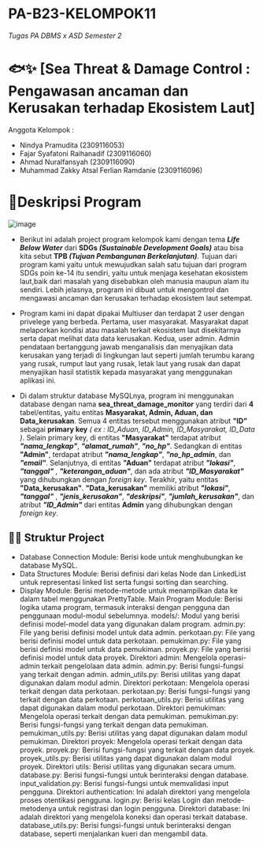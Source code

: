 # PA-B23-KELOMPOK11
*Tugas PA DBMS x ASD Semester 2*
# 🐟✨ [Sea Threat & Damage  Control : Pengawasan ancaman dan Kerusakan terhadap Ekosistem Laut]
Anggota Kelompok :
* Nindya Pramudita (2309116053)
* Fajar Syafatoni Raihanadif (2309116060)
* Ahmad Nuralfansyah (2309116090)
* Muhammad Zakky Atsal Ferlian Ramdanie (2309116096)
# 📝Deskripsi Program
![image](https://github.com/PA-KELOMPOK-11-ASD-X-DBMS/PA-B23-KELOMPOK11/assets/98721112/b598f319-0975-4c5d-b05f-121acb3c3c57)

* Berikut ini adalah project program kelompok kami dengan tema ***Life Below Water*** dari **SDGs _(Sustainable Development Goals)_** atau bisa kita sebut **TPB _(Tujuan Pembangunan Berkelanjutan)_**. Tujuan dari program kami yaitu untuk mewujudkan salah satu tujuan dari program SDGs poin ke-14 itu sendiri, yaitu untuk menjaga kesehatan ekosistem laut,baik dari masalah yang disebabkan oleh manusia maupun alam itu sendiri. Lebih jelasnya, program ini dibuat untuk mengontrol dan mengawasi ancaman dan kerusakan terhadap ekosistem laut setempat.

*  Program kami ini dapat dipakai Multiuser dan terdapat 2 user dengan privelege yang berbeda. Pertama, user masyarakat. Masyarakat dapat melaporkan kondisi atau masalah terkait ekosistem laut disekitarnya serta dapat melihat data data kerusakan. Kedua, user admin. Admin pendataan bertanggung jawab menganalisis dan menyajikan data kerusakan yang terjadi di lingkungan laut seperti jumlah terumbu karang yang rusak, rumput laut yang rusak, letak laut yang rusak dan dapat menyajikan hasil statistik kepada masyarakat yang menggunakan aplikasi ini.

*  Di dalam struktur database MySQLnya, program ini menggunakan database dengan nama **sea_threat_damage_monitor** yang terdiri dari **4** tabel/entitas, yaitu 
entitas **Masyarakat, Admin, Aduan, dan Data_kerusakan**. Semua 4 entitas tersebut menggunakan atribut **"ID"** sebagai **primary key** *( ex : ID_Aduan, ID_Admin, ID_Masyarakat, ID_Data )*.
Selain primary key, di entitas **"Masyarakat"** terdapat atribut ***"nama_lengkap"***, ***"alamat_rumah"***, ***"no_hp"***. Sedangkan di entitas **"Admin"**, terdapat atribut ***"nama_lengkap"***, ***"no_hp_admin***, dan ***"email"***. Selanjutnya, di entitas **"Aduan"** terdapat atribut ***"lokasi"***, ***"tanggal"*** , ***"keterangan_aduan"***, dan ada atribut ***"ID_Masyarakat"*** yang dihubungkan dengan *foreign key*. Terakhir, yaitu entitas **"Data_kerusakan"**. **"Data_kerusakan"** memiliki atribut ***"lokasi"***, ***"tanggal"*** , ***"jenis_kerusakan"***, ***"deskripsi"***, ***"jumlah_kerusakan"***, dan atribut ***"ID_Admin"*** dari entitas **Admin** yang dihubungkan dengan *foreign key*.



## 📝📌 Struktur Project
- Database Connection Module: Berisi kode untuk menghubungkan ke database MySQL.
- Data Structures Module: Berisi definisi dari kelas Node dan LinkedList untuk representasi linked list serta fungsi sorting dan searching.
- Display Module: Berisi metode-metode untuk menampilkan data ke dalam tabel menggunakan PrettyTable.
Main Program Module: Berisi logika utama program, termasuk interaksi dengan pengguna dan penggunaan modul-modul sebelumnya.
models/: Modul yang berisi definisi model-model data yang digunakan dalam program.
admin.py: File yang berisi definisi model untuk data admin.
perkotaan.py: File yang berisi definisi model untuk data perkotaan.
pemukiman.py: File yang berisi definisi model untuk data pemukiman.
proyek.py: File yang berisi definisi model untuk data proyek.
Direktori admin: Mengelola operasi-admin terkait pengelolaan data admin.
admin.py: Berisi fungsi-fungsi yang terkait dengan admin.
admin_utils.py: Berisi utilitas yang dapat digunakan dalam modul admin.
Direktori perkotaan: Mengelola operasi terkait dengan data perkotaan.
perkotaan.py: Berisi fungsi-fungsi yang terkait dengan data perkotaan.
perkotaan_utils.py: Berisi utilitas yang dapat digunakan dalam modul perkotaan.
Direktori pemukiman: Mengelola operasi terkait dengan data pemukiman.
pemukiman.py: Berisi fungsi-fungsi yang terkait dengan data pemukiman.
pemukiman_utils.py: Berisi utilitas yang dapat digunakan dalam modul pemukiman.
Direktori proyek: Mengelola operasi terkait dengan data proyek.
proyek.py: Berisi fungsi-fungsi yang terkait dengan data proyek.
proyek_utils.py: Berisi utilitas yang dapat digunakan dalam modul proyek.
Direktori utils: Berisi utilitas yang digunakan secara umum.
database.py: Berisi fungsi-fungsi untuk berinteraksi dengan database.
input_validation.py: Berisi fungsi-fungsi untuk memvalidasi input pengguna.
Direktori authentication: Ini adalah direktori yang mengelola proses otentikasi pengguna.
login.py: Berisi kelas Login dan metode-metodenya untuk registrasi dan login pengguna.
Direktori database: Ini adalah direktori yang mengelola koneksi dan operasi terkait database.
database_utils.py: Berisi fungsi-fungsi untuk berinteraksi dengan database, seperti menjalankan kueri dan mengambil data.
